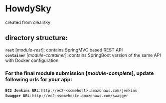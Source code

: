 # HowdySky
created from clearsky 	

## directory structure:	
**`rest`** [*module-rest*]: contains SpringMVC based REST API	
**`container`** [*module-container*]: contains SpringBoot version of the same API with Docker configuration

### For the final module submission [*module-complete*], update following urls for your app:    
**`EC2 Jenkins URL`**: `http://ec2-<somehost>.amazonaws.com/jenkins`  
**`Swagger URL`**: `http://ec2-<somehost>.amazonaws.com/swagger`  